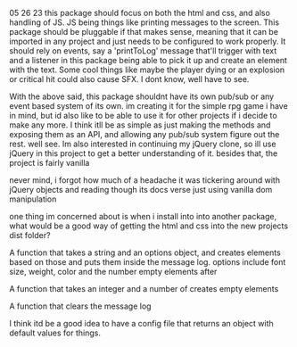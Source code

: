 05 26 23
this package should focus on both the html and css, and also handling of JS. JS being things like printing messages to the screen. This package should be pluggable if that makes sense, meaning that it can be imported in any project and just needs to be configured to work properly. It should rely on events, say a 'printToLog' message that'll trigger with text and a listener in this package being able to pick it up and create an element with the text. Some cool things like maybe the player dying or an explosion or critical hit could also cause SFX. I dont know, well have to see.

With the above said, this package shouldnt have its own pub/sub or any event based system of its own. im creating it for the simple rpg game i have in mind, but id also like to be able to use it for other projects if i decide to make any more. I think itll be as simple as just making the methods and exposing them as an API, and allowing any pub/sub system figure out the rest. well see. Im also interested in continuing my jQuery clone, so ill use jQuery in this project to get a better understanding of it. besides that, the project is fairly vanilla

never mind, i forgot how much of a headache it was tickering around with jQuery objects and reading though its docs verse just using vanilla dom manipulation

one thing im concerned about is when i install into into another package, what would be a good way of getting the html and css into the new projects dist folder?

A function that takes a string and an options object, and creates elements based on those and puts them inside the message log. options include font size, weight, color and the number empty elements after

A function that takes an integer and a number of creates empty elements

A function that clears the message log

I think itd be a good idea to have a config file that returns an object with default values for things.
